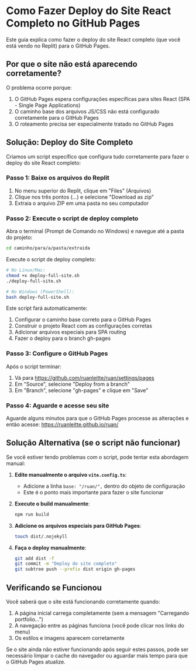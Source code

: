 # Como Fazer Deploy do Site React Completo no GitHub Pages

Este guia explica como fazer o deploy do site React completo (que você está vendo no Replit) para o GitHub Pages.

## Por que o site não está aparecendo corretamente?

O problema ocorre porque:

1. O GitHub Pages espera configurações específicas para sites React (SPA - Single Page Applications)
2. O caminho base dos arquivos JS/CSS não está configurado corretamente para o GitHub Pages
3. O roteamento precisa ser especialmente tratado no GitHub Pages

## Solução: Deploy do Site Completo

Criamos um script específico que configura tudo corretamente para fazer o deploy do site React completo:

### Passo 1: Baixe os arquivos do Replit

1. No menu superior do Replit, clique em "Files" (Arquivos)
2. Clique nos três pontos (...) e selecione "Download as zip"
3. Extraia o arquivo ZIP em uma pasta no seu computador

### Passo 2: Execute o script de deploy completo

Abra o terminal (Prompt de Comando no Windows) e navegue até a pasta do projeto:

```bash
cd caminho/para/a/pasta/extraida
```

Execute o script de deploy completo:

```bash
# No Linux/Mac:
chmod +x deploy-full-site.sh
./deploy-full-site.sh

# No Windows (PowerShell):
bash deploy-full-site.sh
```

Este script fará automaticamente:

1. Configurar o caminho base correto para o GitHub Pages
2. Construir o projeto React com as configurações corretas
3. Adicionar arquivos especiais para SPA routing
4. Fazer o deploy para o branch gh-pages

### Passo 3: Configure o GitHub Pages

Após o script terminar:

1. Vá para https://github.com/ruanleitte/ruan/settings/pages
2. Em "Source", selecione "Deploy from a branch"
3. Em "Branch", selecione "gh-pages" e clique em "Save"

### Passo 4: Aguarde e acesse seu site

Aguarde alguns minutos para que o GitHub Pages processe as alterações e então acesse:
https://ruanleitte.github.io/ruan/

## Solução Alternativa (se o script não funcionar)

Se você estiver tendo problemas com o script, pode tentar esta abordagem manual:

1. **Edite manualmente o arquivo `vite.config.ts`**:
   - Adicione a linha `base: "/ruan/",` dentro do objeto de configuração
   - Este é o ponto mais importante para fazer o site funcionar

2. **Execute o build manualmente**:
   ```bash
   npm run build
   ```

3. **Adicione os arquivos especiais para GitHub Pages**:
   ```bash
   touch dist/.nojekyll
   ```

4. **Faça o deploy manualmente**:
   ```bash
   git add dist -f
   git commit -m "Deploy do site completo"
   git subtree push --prefix dist origin gh-pages
   ```

## Verificando se Funcionou

Você saberá que o site está funcionando corretamente quando:

1. A página inicial carrega completamente (sem a mensagem "Carregando portfolio...")
2. A navegação entre as páginas funciona (você pode clicar nos links do menu)
3. Os estilos e imagens aparecem corretamente

Se o site ainda não estiver funcionando após seguir estes passos, pode ser necessário limpar o cache do navegador ou aguardar mais tempo para que o GitHub Pages atualize.